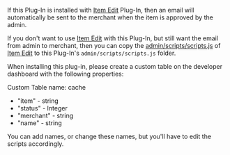 If this Plug-In is installed with [Item Edit](https://github.com/Arcadier/Event-Triggers-and-Vetting/tree/master/Item%20Edit) Plug-In, then an email will automatically be sent to the merchant when the item is approved by the admin.

If you don't want to use [Item Edit](https://github.com/Arcadier/Event-Triggers-and-Vetting/tree/master/Item%20Edit) with this Plug-In, but still want the email from admin to merchant, then you can copy the [admin/scripts/scripts.js](https://github.com/Arcadier/Event-Triggers-and-Vetting/blob/master/Item%20Edit/admin/scripts/scripts.js) of [Item Edit](https://github.com/Arcadier/Event-Triggers-and-Vetting/tree/master/Item%20Edit) to this Plug-In's `admin/scripts/scripts.js` folder.

When installing this plug-in, please create a custom table on the developer dashboard with the following properties:

Custom Table name: cache

* "item" - string
* "status" - Integer
* "merchant" - string
* "name" - string

You can add names, or change these names, but you'll have to edit the scripts accordingly.
